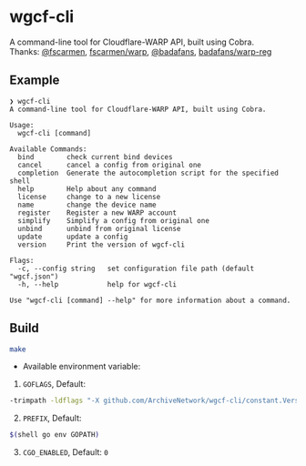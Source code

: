 # wgcf-cli
A command-line tool for Cloudflare-WARP API, built using Cobra.<br>
Thanks: [@fscarmen](https://github.com/fscarmen/), [fscarmen/warp](https://gitlab.com/fscarmen/warp/), [@badafans](https://github.com/badafans), [badafans/warp-reg](https://github.com/badafans/warp-reg)<br>
## Example 
```
❯ wgcf-cli 
A command-line tool for Cloudflare-WARP API, built using Cobra.

Usage:
  wgcf-cli [command]

Available Commands:
  bind        check current bind devices
  cancel      cancel a config from original one
  completion  Generate the autocompletion script for the specified shell
  help        Help about any command
  license     change to a new license
  name        change the device name
  register    Register a new WARP account
  simplify    Simplify a config from original one
  unbind      unbind from original license
  update      update a config
  version     Print the version of wgcf-cli

Flags:
  -c, --config string   set configuration file path (default "wgcf.json")
  -h, --help            help for wgcf-cli

Use "wgcf-cli [command] --help" for more information about a command.
```
## Build 
```bash
make
```
- Available environment variable:
1. `GOFLAGS`, Default: 
```bash
-trimpath -ldflags "-X github.com/ArchiveNetwork/wgcf-cli/constant.Version=$(VERSION) -s -w -buildid=" -v
```
2. `PREFIX`, Default: 
```bash
$(shell go env GOPATH)
```
3. `CGO_ENABLED`, Default: `0`
